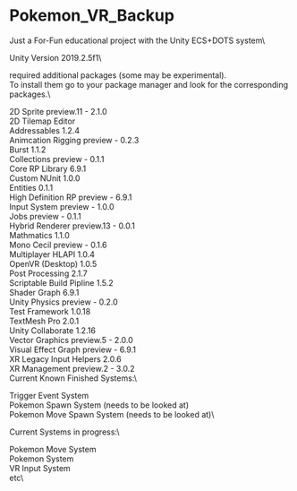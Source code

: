 # Pokemon_VR_Backup
Just a For-Fun educational project with the Unity ECS+DOTS system\

Unity Version 2019.2.5f1\

required additional packages (some may be experimental).\
To install them go to your package manager and look for the corresponding packages.\

2D Sprite preview.11 - 2.1.0\
2D Tilemap Editor\
Addressables 1.2.4\
Animcation Rigging preview - 0.2.3\
Burst 1.1.2\
Collections preview - 0.1.1\
Core RP Library 6.9.1\
Custom NUnit 1.0.0\
Entities 0.1.1\
High Definition RP preview - 6.9.1\
Input System preview - 1.0.0 \
Jobs preview - 0.1.1\
Hybrid Renderer preview.13 - 0.0.1\
Mathmatics 1.1.0\
Mono Cecil preview - 0.1.6\
Multiplayer HLAPI 1.0.4\
OpenVR (Desktop) 1.0.5\
Post Processing 2.1.7\
Scriptable Build Pipline 1.5.2\
Shader Graph 6.9.1\
Unity Physics preview - 0.2.0\
Test Framework 1.0.18\
TextMesh Pro 2.0.1\
Unity Collaborate 1.2.16\
Vector Graphics preview.5 - 2.0.0\
Visual Effect Graph preview - 6.9.1\
XR Legacy Input Helpers 2.0.6\
XR Management preview.2 - 3.0.2\
Current Known Finished Systems:\

Trigger Event System\
Pokemon Spawn System (needs to be looked at)\
Pokemon Move Spawn System (needs to be looked at)\

Current Systems in progress:\

Pokemon Move System\
Pokemon System\
VR Input System\
etc\

